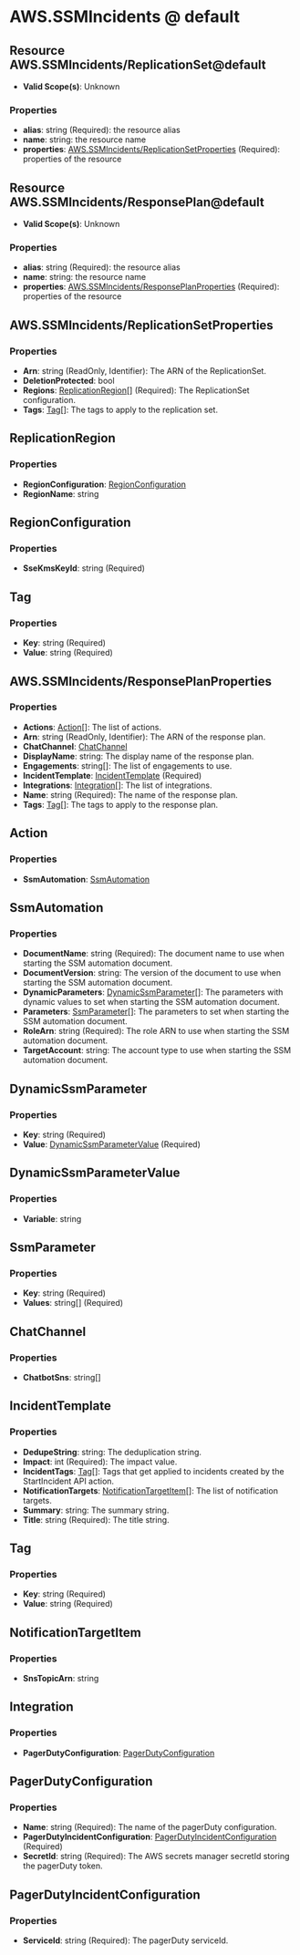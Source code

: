 # AWS.SSMIncidents @ default

## Resource AWS.SSMIncidents/ReplicationSet@default
* **Valid Scope(s)**: Unknown
### Properties
* **alias**: string (Required): the resource alias
* **name**: string: the resource name
* **properties**: [AWS.SSMIncidents/ReplicationSetProperties](#awsssmincidentsreplicationsetproperties) (Required): properties of the resource

## Resource AWS.SSMIncidents/ResponsePlan@default
* **Valid Scope(s)**: Unknown
### Properties
* **alias**: string (Required): the resource alias
* **name**: string: the resource name
* **properties**: [AWS.SSMIncidents/ResponsePlanProperties](#awsssmincidentsresponseplanproperties) (Required): properties of the resource

## AWS.SSMIncidents/ReplicationSetProperties
### Properties
* **Arn**: string (ReadOnly, Identifier): The ARN of the ReplicationSet.
* **DeletionProtected**: bool
* **Regions**: [ReplicationRegion](#replicationregion)[] (Required): The ReplicationSet configuration.
* **Tags**: [Tag](#tag)[]: The tags to apply to the replication set.

## ReplicationRegion
### Properties
* **RegionConfiguration**: [RegionConfiguration](#regionconfiguration)
* **RegionName**: string

## RegionConfiguration
### Properties
* **SseKmsKeyId**: string (Required)

## Tag
### Properties
* **Key**: string (Required)
* **Value**: string (Required)

## AWS.SSMIncidents/ResponsePlanProperties
### Properties
* **Actions**: [Action](#action)[]: The list of actions.
* **Arn**: string (ReadOnly, Identifier): The ARN of the response plan.
* **ChatChannel**: [ChatChannel](#chatchannel)
* **DisplayName**: string: The display name of the response plan.
* **Engagements**: string[]: The list of engagements to use.
* **IncidentTemplate**: [IncidentTemplate](#incidenttemplate) (Required)
* **Integrations**: [Integration](#integration)[]: The list of integrations.
* **Name**: string (Required): The name of the response plan.
* **Tags**: [Tag](#tag)[]: The tags to apply to the response plan.

## Action
### Properties
* **SsmAutomation**: [SsmAutomation](#ssmautomation)

## SsmAutomation
### Properties
* **DocumentName**: string (Required): The document name to use when starting the SSM automation document.
* **DocumentVersion**: string: The version of the document to use when starting the SSM automation document.
* **DynamicParameters**: [DynamicSsmParameter](#dynamicssmparameter)[]: The parameters with dynamic values to set when starting the SSM automation document.
* **Parameters**: [SsmParameter](#ssmparameter)[]: The parameters to set when starting the SSM automation document.
* **RoleArn**: string (Required): The role ARN to use when starting the SSM automation document.
* **TargetAccount**: string: The account type to use when starting the SSM automation document.

## DynamicSsmParameter
### Properties
* **Key**: string (Required)
* **Value**: [DynamicSsmParameterValue](#dynamicssmparametervalue) (Required)

## DynamicSsmParameterValue
### Properties
* **Variable**: string

## SsmParameter
### Properties
* **Key**: string (Required)
* **Values**: string[] (Required)

## ChatChannel
### Properties
* **ChatbotSns**: string[]

## IncidentTemplate
### Properties
* **DedupeString**: string: The deduplication string.
* **Impact**: int (Required): The impact value.
* **IncidentTags**: [Tag](#tag)[]: Tags that get applied to incidents created by the StartIncident API action.
* **NotificationTargets**: [NotificationTargetItem](#notificationtargetitem)[]: The list of notification targets.
* **Summary**: string: The summary string.
* **Title**: string (Required): The title string.

## Tag
### Properties
* **Key**: string (Required)
* **Value**: string (Required)

## NotificationTargetItem
### Properties
* **SnsTopicArn**: string

## Integration
### Properties
* **PagerDutyConfiguration**: [PagerDutyConfiguration](#pagerdutyconfiguration)

## PagerDutyConfiguration
### Properties
* **Name**: string (Required): The name of the pagerDuty configuration.
* **PagerDutyIncidentConfiguration**: [PagerDutyIncidentConfiguration](#pagerdutyincidentconfiguration) (Required)
* **SecretId**: string (Required): The AWS secrets manager secretId storing the pagerDuty token.

## PagerDutyIncidentConfiguration
### Properties
* **ServiceId**: string (Required): The pagerDuty serviceId.

